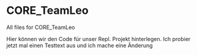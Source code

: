 # CORE_TeamLeo
All files for CORE_TeamLeo

Hier können wir den Code für unser Repl. Projekt hinterlegen.
Ich probier jetzt mal einen Testtext aus
und ich mache eine Änderung
